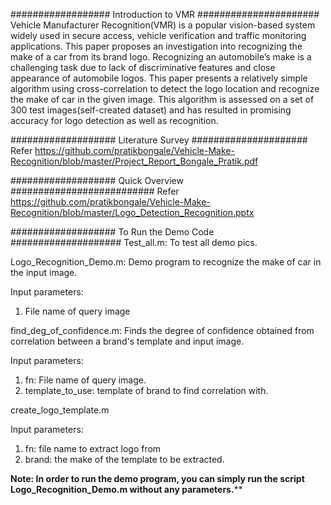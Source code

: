 ################## Introduction to VMR ######################
Vehicle Manufacturer Recognition(VMR) is a popular vision-based system widely used in secure access, vehicle verification and traffic monitoring applications. This paper proposes an investigation into recognizing the make of a car from its brand logo. Recognizing an automobile’s make is a challenging task due to lack of discriminative features and close appearance of automobile logos. This paper presents a relatively simple algorithm using cross-correlation to detect the logo location and recognize the make of car in the given image. This algorithm is assessed on a set of 300 test images(self-created dataset) and has resulted in promising accuracy for logo detection as well as recognition.

################### Literature Survey #####################
Refer https://github.com/pratikbongale/Vehicle-Make-Recognition/blob/master/Project_Report_Bongale_Pratik.pdf

################### Quick Overview ##########################
Refer https://github.com/pratikbongale/Vehicle-Make-Recognition/blob/master/Logo_Detection_Recognition.pptx

################### To Run the Demo Code ####################
Test_all.m:
To test all demo pics.


Logo_Recognition_Demo.m:
Demo program to recognize the make of car in the input image. 

Input parameters:
1. File name of query image


find_deg_of_confidence.m:
Finds the degree of confidence obtained from correlation between a brand's template and input image.

Input parameters:
1. fn: File name of query image.
2. template_to_use: template of brand to find correlation with.


create_logo_template.m

Input parameters:
1. fn: file name to extract logo from
2. brand: the make of the template to be extracted.

******Note: In order to run the demo program, you can simply run the script Logo_Recognition_Demo.m without any parameters.********
